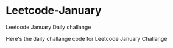 # Leetcode-January
Leetcode January Daily challange

Here's the daily challange code for Leetcode January Challange
